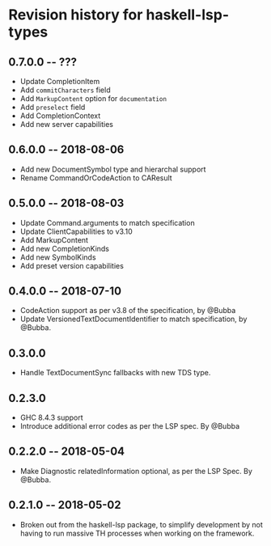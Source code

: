 # Revision history for haskell-lsp-types

## 0.7.0.0 -- ???

* Update CompletionItem
 * Add `commitCharacters` field
 * Add `MarkupContent` option for `documentation`
 * Add `preselect` field
* Add CompletionContext
* Add new server capabilities

## 0.6.0.0  -- 2018-08-06

* Add new DocumentSymbol type and hierarchal support
* Rename CommandOrCodeAction to CAResult

## 0.5.0.0  -- 2018-08-03

* Update Command.arguments to match specification
* Update ClientCapabilities to v3.10
* Add MarkupContent
* Add new CompletionKinds
* Add new SymbolKinds
* Add preset version capabilities

## 0.4.0.0  -- 2018-07-10

* CodeAction support as per v3.8 of the specification, by @Bubba
* Update VersionedTextDocumentIdentifier to match specification, by @Bubba.

## 0.3.0.0

* Handle TextDocumentSync fallbacks with new TDS type.

## 0.2.3.0

* GHC 8.4.3 support
* Introduce additional error codes as per the LSP spec. By @Bubba

## 0.2.2.0  -- 2018-05-04

* Make Diagnostic relatedInformation optional, as per the LSP Spec. By @Bubba.

## 0.2.1.0  -- 2018-05-02

* Broken out from the haskell-lsp package, to simplify development
  by not having to run massive TH processes when working on the
  framework.
